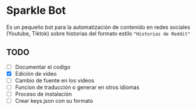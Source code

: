 # Sparkle Bot
Es un pequeño bot para la automatización de contenido en redes sociales (Youtube, Tiktok) sobre historias del formato estilo ```"Historias de Reddit"```
## TODO
- [ ] Documentar el codigo
- [x] Edición de video
- [ ] Cambio de fuente en los videos
- [ ] Funcion de traducción o generar en otros idiomas
- [ ] Proceso de instalación
- [ ] Crear keys.json con su formato
